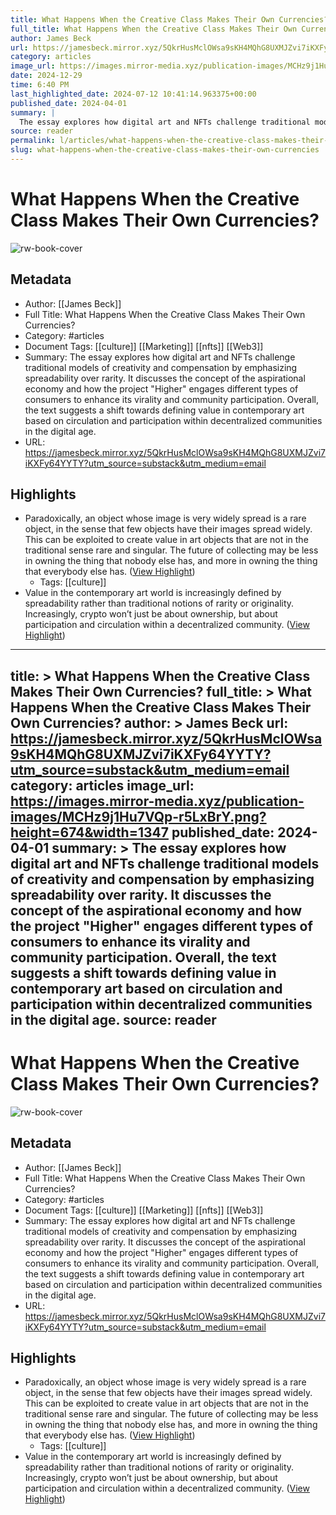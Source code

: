 ```yaml
---
title: What Happens When the Creative Class Makes Their Own Currencies?
full_title: What Happens When the Creative Class Makes Their Own Currencies?
author: James Beck
url: https://jamesbeck.mirror.xyz/5QkrHusMclOWsa9sKH4MQhG8UXMJZvi7iKXFy64YYTY?utm_source=substack&utm_medium=email
category: articles
image_url: https://images.mirror-media.xyz/publication-images/MCHz9j1Hu7VQp-r5LxBrY.png?height=674&width=1347
date: 2024-12-29
time: 6:40 PM
last_highlighted_date: 2024-07-12 10:41:14.963375+00:00
published_date: 2024-04-01
summary: |
  The essay explores how digital art and NFTs challenge traditional models of creativity and compensation by emphasizing spreadability over rarity. It discusses the concept of the aspirational economy and how the project "Higher" engages different types of consumers to enhance its virality and community participation. Overall, the text suggests a shift towards defining value in contemporary art based on circulation and participation within decentralized communities in the digital age.
source: reader
permalink: l/articles/what-happens-when-the-creative-class-makes-their-own-currencies
slug: what-happens-when-the-creative-class-makes-their-own-currencies
---
```

# What Happens When the Creative Class Makes Their Own Currencies?

![rw-book-cover](https://images.mirror-media.xyz/publication-images/MCHz9j1Hu7VQp-r5LxBrY.png?height=674&width=1347)

## Metadata
- Author: [[James Beck]]
- Full Title: What Happens When the Creative Class Makes Their Own Currencies?
- Category: #articles
- Document Tags: [[culture]] [[Marketing]] [[nfts]] [[Web3]] 
- Summary: The essay explores how digital art and NFTs challenge traditional models of creativity and compensation by emphasizing spreadability over rarity. It discusses the concept of the aspirational economy and how the project "Higher" engages different types of consumers to enhance its virality and community participation. Overall, the text suggests a shift towards defining value in contemporary art based on circulation and participation within decentralized communities in the digital age.
- URL: https://jamesbeck.mirror.xyz/5QkrHusMclOWsa9sKH4MQhG8UXMJZvi7iKXFy64YYTY?utm_source=substack&utm_medium=email

## Highlights
- Paradoxically, an object whose image is very widely spread is a rare object, in the sense that few objects have their images spread widely. This can be exploited to create value in art objects that are not in the traditional sense rare and singular. The future of collecting may be less in owning the thing that nobody else has, and more in owning the thing that everybody else has. ([View Highlight](https://read.readwise.io/read/01j2k87tawzxs27w6pagm33hce))
    - Tags: [[culture]] 
- Value in the contemporary art world is increasingly defined by spreadability rather than traditional notions of rarity or originality. Increasingly, crypto won’t just be about ownership, but about participation and circulation within a decentralized community. ([View Highlight](https://read.readwise.io/read/01j2k8gs0ewf0g9dvdnjcjj865))


---
title: >
  What Happens When the Creative Class Makes Their Own Currencies?
full_title: >
  What Happens When the Creative Class Makes Their Own Currencies?
author: >
  James Beck
url: https://jamesbeck.mirror.xyz/5QkrHusMclOWsa9sKH4MQhG8UXMJZvi7iKXFy64YYTY?utm_source=substack&utm_medium=email
category: articles
image_url: https://images.mirror-media.xyz/publication-images/MCHz9j1Hu7VQp-r5LxBrY.png?height=674&width=1347
published_date: 2024-04-01
summary: >
  The essay explores how digital art and NFTs challenge traditional models of creativity and compensation by emphasizing spreadability over rarity. It discusses the concept of the aspirational economy and how the project "Higher" engages different types of consumers to enhance its virality and community participation. Overall, the text suggests a shift towards defining value in contemporary art based on circulation and participation within decentralized communities in the digital age.
source: reader
---
# What Happens When the Creative Class Makes Their Own Currencies?

![rw-book-cover](https://images.mirror-media.xyz/publication-images/MCHz9j1Hu7VQp-r5LxBrY.png?height=674&width=1347)

## Metadata
- Author: [[James Beck]]
- Full Title: What Happens When the Creative Class Makes Their Own Currencies?
- Category: #articles
- Document Tags: [[culture]] [[Marketing]] [[nfts]] [[Web3]] 
- Summary: The essay explores how digital art and NFTs challenge traditional models of creativity and compensation by emphasizing spreadability over rarity. It discusses the concept of the aspirational economy and how the project "Higher" engages different types of consumers to enhance its virality and community participation. Overall, the text suggests a shift towards defining value in contemporary art based on circulation and participation within decentralized communities in the digital age.
- URL: https://jamesbeck.mirror.xyz/5QkrHusMclOWsa9sKH4MQhG8UXMJZvi7iKXFy64YYTY?utm_source=substack&utm_medium=email

## Highlights
- Paradoxically, an object whose image is very widely spread is a rare object, in the sense that few objects have their images spread widely. This can be exploited to create value in art objects that are not in the traditional sense rare and singular. The future of collecting may be less in owning the thing that nobody else has, and more in owning the thing that everybody else has. ([View Highlight](https://read.readwise.io/read/01j2k87tawzxs27w6pagm33hce))
    - Tags: [[culture]] 
- Value in the contemporary art world is increasingly defined by spreadability rather than traditional notions of rarity or originality. Increasingly, crypto won’t just be about ownership, but about participation and circulation within a decentralized community. ([View Highlight](https://read.readwise.io/read/01j2k8gs0ewf0g9dvdnjcjj865))


